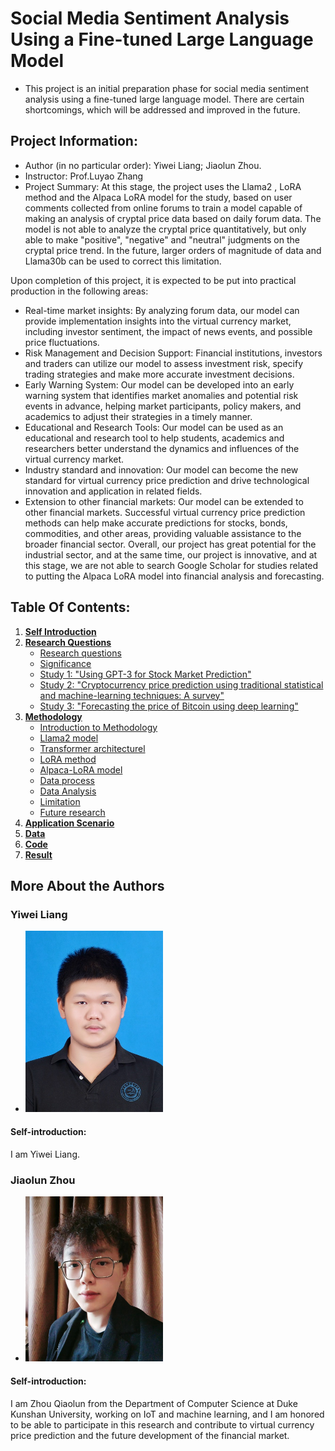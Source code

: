 # Social Media Sentiment Analysis Using a Fine-tuned Large Language Model
- This project is an initial preparation phase for social media sentiment analysis using a fine-tuned large language model. There are certain shortcomings, which will be addressed and improved in the future.
## Project Information:
- Author (in no particular order): Yiwei Liang; Jiaolun Zhou.
- Instructor: Prof.Luyao Zhang
- Project Summary: At this stage, the project uses the Llama2 , LoRA method and the Alpaca LoRA model for the study, based on user comments collected from online forums to train a model capable of making an analysis of cryptal price data based on daily forum data. The model is not able to analyze the cryptal price quantitatively, but only able to make "positive", "negative" and "neutral" judgments on the cryptal price trend. In the future, larger orders of magnitude of data and Llama30b can be used to correct this limitation.

Upon completion of this project, it is expected to be put into practical production in the following areas:
- Real-time market insights: By analyzing forum data, our model can provide implementation insights into the virtual currency market, including investor sentiment, the impact of news events, and possible price fluctuations.
- Risk Management and Decision Support: Financial institutions, investors and traders can utilize our model to assess investment risk, specify trading strategies and make more accurate investment decisions.
- Early Warning System: Our model can be developed into an early warning system that identifies market anomalies and potential risk events in advance, helping market participants, policy makers, and academics to adjust their strategies in a timely manner.
- Educational and Research Tools: Our model can be used as an educational and research tool to help students, academics and researchers better understand the dynamics and influences of the virtual currency market.
- Industry standard and innovation: Our model can become the new standard for virtual currency price prediction and drive technological innovation and application in related fields.
- Extension to other financial markets: Our model can be extended to other financial markets. Successful virtual currency price prediction methods can help make accurate predictions for stocks, bonds, commodities, and other areas, providing valuable assistance to the broader financial sector.
Overall, our project has great potential for the industrial sector, and at the same time, our project is innovative, and at this stage, we are not able to search Google Scholar for studies related to putting the Alpaca LoRA model into financial analysis and forecasting.
## Table Of Contents:
1. [**Self Introduction**](./Author)
2. [**Research Questions**](./Research_questions)
      - [Research questions](./Research_questions/#Researchquestions)
      - [Significance](./Research_questions/#Significance)
      - [Study 1: "Using GPT-3 for Stock Market Prediction"](./Research_questions)
      - [Study 2: "Cryptocurrency price prediction using traditional statistical and machine-learning techniques: A survey"](./Research_questions)
      - [Study 3: "Forecasting the price of Bitcoin using deep learning"](./Research_questions)
3. [**Methodology**](./Methodology)
   - [Introduction to Methodology](./Methodology/#Thisresearchusesthefollowingsteps:)
   - [Llama2 model](./Methodology/#Llama2_model)
   - [Transformer architecturel](./Methodology)
   - [LoRA method](./Methodology/#LoRA_method)
   - [Alpaca-LoRA model](./Methodology/#Alpaca-LoRA_model)
   - [Data process](./Methodology/#Data_process)
   - [Data Analysis](./Methodology/#Data_Analysis)
   - [Limitation](./Methodology/#Limitation:)
   - [Future research](./Methodology/#Future_research:)
4. [**Application Scenario**](./Application_Scenario)
5. [**Data**](./data)
6. [**Code**](./code)
7. [**Result**](./Result)


## More About the Authors
### Yiwei Liang
- <img src="Author/Yiwei.jpg" alt="Yiwei" width="220"/>
#### Self-introduction:
I am Yiwei Liang.
### Jiaolun Zhou
- <img src="Author/Jiaolun.jpg" alt="Yiwei" width="220"/>
#### Self-introduction:
I am Zhou Qiaolun from the Department of Computer Science at Duke Kunshan University, working on IoT and machine learning, and I am honored to be able to participate in this research and contribute to virtual currency price prediction and the future development of the financial market.
